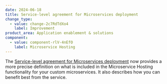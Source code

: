 ```yaml
---
date: 2024-06-18
title: Service-level agreement for Microservices deployment
change_type:
  - value: change-2c7RdTdXo4
    label: Improvement
product_area: Application enablement & solutions
component:
  - value: component-rlV-4nEfO
    label: Microservice Hosting
---
```

The [Service-level agreement for Microservices deployment](/microservice-sdk/microservices-sla/) now provides a more precise definition on what is included in the Microservice Hosting functionality for your custom microservices. It also describes how you can benefit best from the service.